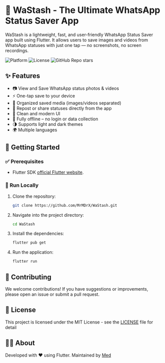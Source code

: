 # 📲 WaStash - The Ultimate WhatsApp Status Saver App

WaStash is a lightweight, fast, and user-friendly WhatsApp Status Saver app built using Flutter. It allows users to save images and videos from WhatsApp statuses with just one tap — no screenshots, no screen recordings.

![Platform](https://img.shields.io/badge/platform-Flutter-blue.svg)
![License](https://img.shields.io/github/license/MrMDrX/WaStash)
![GitHub Repo stars](https://img.shields.io/github/stars/MrMDrX/WaStash?style=social)

## ✨ Features

- 📷 View and Save WhatsApp status photos & videos
- ⚡ One-tap save to your device
- 📁 Organized saved media (images/videos separated)
- 🔄 Repost or share statuses directly from the app
- 🧼 Clean and modern UI
- 🔐 Fully offline – no login or data collection
- 🌗 Supports light and dark themes
- 🌍 Multiple languages

## 🚀 Getting Started

### ✅ Prerequisites

- Flutter SDK [official Flutter website](https://flutter.dev/docs/get-started/install).

### 🧪 Run Locally

1. Clone the repository:

   ```bash
   git clone https://github.com/MrMDrX/WaStash.git
   ```

2. Navigate into the project directory:

   ```bash
   cd WaStash
   ```

3. Install the dependencies:

   ```bash
   flutter pub get
   ```

4. Run the application:

   ```bash
   flutter run
   ```

## 🤝 Contributing

We welcome contributions! If you have suggestions or improvements, please open an issue or submit a pull request.

## 📄 License

This project is licensed under the MIT License - see the [LICENSE](LICENSE.md) file for detail

## 🙋‍♂️ About

Developed with ❤️ using Flutter.
Maintained by [Med](https://github.com/mrmdrx)
